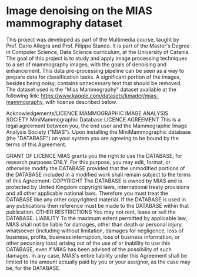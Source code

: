 # Image denoising on the MIAS mammography dataset

This project was developed as part of the Multimedia course, taught by Prof. Dario Allegra and Prof. Filippo Stanco. It is part of the Master's Degree in Computer Science, Data Science curriculum, at the University of Catania.
The goal of this project is to study and apply image processing techniques to a set of mammography images, with the goals of denoising and enhancement.
This data pre-processing pipeline can be seen as a way to prepare data for classification tasks. A significant portion of the images, besides being noisy, contains unnecessary text that should be removed.
The dataset used is the "Mias Mammography" dataset available at the following link: https://www.kaggle.com/datasets/kmader/mias-mammography, with license described below.

Acknowledgements/LICENCE
MAMMOGRAPHIC IMAGE ANALYSIS SOCIETY
MiniMammographic Database
LICENCE AGREEMENT
This is a legal agreement between you, the end user and the
Mammographic Image Analysis Society ("MIAS"). Upon installing the
MiniMammographic database (the "DATABASE") on your system you are
agreeing to be bound by the terms of this Agreement.

GRANT OF LICENCE
MIAS grants you the right to use the DATABASE, for research purposes
ONLY. For this purpose, you may edit, format, or otherwise modify the
DATABASE provided that the unmodified portions of the DATABASE included
in a modified work shall remain subject to the terms of this Agreement.
COPYRIGHT
The DATABASE is owned by MIAS and is protected by United Kingdom
copyright laws, international treaty provisions and all other
applicable national laws. Therefore you must treat the DATABASE
like any other copyrighted material. If the DATABASE is used in any
publications then reference must be made to the DATABASE within that
publication.
OTHER RESTRICTIONS
You may not rent, lease or sell the DATABASE.
LIABILITY
To the maximum extent permitted by applicable law, MIAS shall not
be liable for damages, other than death or personal injury,
whatsoever (including without limitation, damages for negligence,
loss of business, profits, business interruption, loss of
business information, or other pecuniary loss) arising out of the
use of or inability to use this DATABASE, even if MIAS has been
advised of the possibility of such damages. In any case, MIAS's
entire liability under this Agreement shall be limited to the
amount actually paid by you or your assignor, as the case may be,
for the DATABASE.
